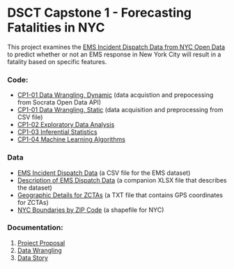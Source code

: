 # DSCT Capstone 1 - Forecasting Fatalities in NYC

This project examines the [EMS Incident Dispatch Data from NYC Open Data](https://data.cityofnewyork.us/Public-Safety/EMS-Incident-Dispatch-Data/76xm-jjuj) to predict whether or not an EMS response in New York City will result in a fatality based on specific features.



### Code:
- [CP1-01 Data Wrangling, Dynamic](code/CP1-01_DW-api.ipynb) (data acquistion and prepocessing from Socrata Open Data API)
- [CP1-01 Data Wrangling, Static](code/CP1-01_DW-csv.ipynb) (data acquisition and preprocessing from CSV file)
- [CP1-02 Exploratory Data Analysis](code/CP1-02_EDA.ipynb)
- [CP1-03 Inferential Statistics](code/CP1-03_Stats.ipynb)
- [CP1-04 Machine Learning Algorithms](code/CP1-04_MLAs.ipynb)

### Data
- [EMS Incident Dispatch Data](https://data.cityofnewyork.us/api/views/76xm-jjuj/rows.csv?accessType=DOWNLOAD) (a CSV file for the EMS dataset)
- [Description of EMS Dispatch Data](data/EMS_incident_dispatch_data_description.xlsx) (a companion XLSX file that describes the dataset)
- [Geographic Details for ZCTAs](data/2019_Gaz_zcta_national.txt) (a TXT file that contains GPS coordinates for ZCTAs)
- [NYC Boundaries by ZIP Code](data/ZIP_CODE_040114.shp) (a shapefile for NYC)

### Documentation:
1. [Project Proposal](docs/DSCT_Capstone_1_Proposal.pdf)
2. [Data Wrangling](docs/DSCT_Capstone_1_Data_Wrangling.pdf)
3. [Data Story](docs/DSCT_Capstone_1_Data_Story.pdf)
